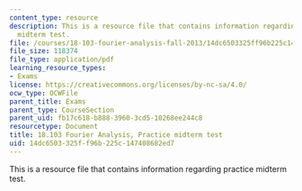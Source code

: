 ```yaml
---
content_type: resource
description: This is a resource file that contains information regarding practice
  midterm test.
file: /courses/18-103-fourier-analysis-fall-2013/14dc6503325ff96b225c147408682ed7_MIT18_103F13_prac-mid.pdf
file_size: 118374
file_type: application/pdf
learning_resource_types:
- Exams
license: https://creativecommons.org/licenses/by-nc-sa/4.0/
ocw_type: OCWFile
parent_title: Exams
parent_type: CourseSection
parent_uid: fb17c618-b888-3960-3cd5-10268ee244c8
resourcetype: Document
title: 18.103 Fourier Analysis, Practice midterm test
uid: 14dc6503-325f-f96b-225c-147408682ed7
---
```

This is a resource file that contains information regarding practice midterm test.